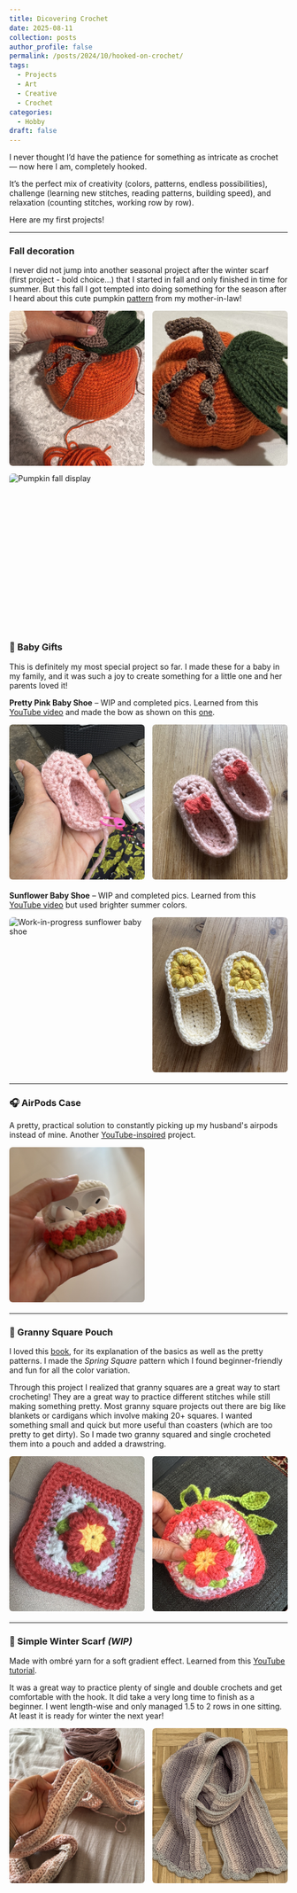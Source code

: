 ```yaml
---
title: Dicovering Crochet
date: 2025-08-11
collection: posts
author_profile: false
permalink: /posts/2024/10/hooked-on-crochet/
tags:
  - Projects
  - Art
  - Creative
  - Crochet
categories:
  - Hobby
draft: false
---
```


I never thought I’d have the patience for something as intricate as crochet — now here I am, completely hooked.

It’s the perfect mix of creativity (colors, patterns, endless possibilities), challenge (learning new stitches, reading patterns, building speed), and relaxation (counting stitches, working row by row).
  
Here are my first projects!

<style>
  .gallery{display:grid;grid-template-columns:1fr;gap:14px;margin:12px 0 20px}
  @media(min-width:700px){.gallery{grid-template-columns:repeat(2,1fr)}}
  .gallery img{width:100%;height:280px;object-fit:cover;border-radius:6px}
</style>


---

### Fall decoration

I never did not jump into another seasonal project after the winter scarf (first project - bold choice...) that I started in fall and only finished in time for summer. But this fall I got tempted into doing something for the season after I heard about this cute pumpkin [pattern](https://www.etsy.com/listing/923941403/digital-crochet-pattern-pumpkin-english?ref=shop_home_feat_4&bes=1&sts=1&dd=1&logging_key=4767ee258a68ecc33ab4acdaba13ffd950046e41%3A923941403) from my mother-in-law!

<div class="gallery">
  <img src="/images/posts/crochet/PumpkinProgress.jpg" alt="Work-in-progress pumpkin">
  <img src="/images/posts/crochet/Pumpkin.jpg" alt="Completed pumpkin">
  <img src="/images/posts/crochet/PumpkinDisplay.jpg" alt="Pumpkin fall display">
</div>

### 👶 Baby Gifts

This is definitely my most special project so far. I made these for a baby in my family, and it was such a joy to create something for a little one and her parents loved it!

**Pretty Pink Baby Shoe** – WIP and completed pics. Learned from this [YouTube video](https://www.youtube.com/watch?v=fVy27Z3kotk&list=PLOw6B1kb87p_035ZkVpfihDPda4dyxXm2) and made the bow as shown on this [one](https://www.youtube.com/watch?v=uMw9zpmXHHI&list=PLOw6B1kb87p_035ZkVpfihDPda4dyxXm2&index=2).

<div class="gallery">
  <img src="/images/posts/crochet/pinkshoe-wip.jpg" alt="Work-in-progress pink baby shoe">
  <img src="/images/posts/crochet/pinkshoe.jpg" alt="Finished pink baby shoe with bow">
</div>

**Sunflower Baby Shoe** – WIP and completed pics. Learned from this [YouTube video](https://www.youtube.com/watch?v=dLNGz9uM_2Y&list=PLOw6B1kb87p_035ZkVpfihDPda4dyxXm2&index=7) but used brighter summer colors.

<div class="gallery">
  <img src="/images/posts/crochet/flowershoe-wip.jpg" alt="Work-in-progress sunflower baby shoe">
  <img src="/images/posts/crochet/flowershoe.jpg" alt="Finished sunflower baby shoe">
</div> 

---

### 🎧 AirPods Case  
A pretty, practical solution to constantly picking up my husband's airpods instead of mine. Another [YouTube-inspired](https://www.youtube.com/watch?v=fBu7wfX-mek) project.

<div class="gallery">
  <img src="/images/posts/crochet/AirpodsCase.JPG" alt="Crocheted AirPods case">
</div>

---

### 👜 Granny Square Pouch
I loved this [book](https://www.amazon.com/Ultimate-Granny-Square-Sourcebook-Contemporary/dp/9491643290), for its explanation of the basics as well as the pretty patterns. I made the *Spring Square* pattern which I found beginner-friendly and fun for all the color variation.

Through this project I realized that granny squares are a great way to start crocheting! They are a great way to practice different stitches while still making something pretty. Most granny square projects out there are big like blankets or cardigans which involve making 20+ squares. I wanted something small and quick but more useful than coasters (which are too pretty to get dirty). So I made two granny squared and single crocheted them into a pouch and added a drawstring.

<div class="gallery">
  <img src="/images/posts/crochet/FirstGranny.jpg" alt="My first granny square">
  <img src="/images/posts/crochet/GrannyPouch.JPG" alt="Crochet pouch made from two granny squares">
</div>

---

### 🧣 Simple Winter Scarf *(WIP)*
Made with ombré yarn for a soft gradient effect. Learned from this [YouTube tutorial](https://www.youtube.com/watch?v=rXQvufVGCoQ).
<!-- and [another one](https://www.youtube.com/watch?v=3G2YLfyQGvs) for the scalloped edging. -->
It was a great way to practice plenty of single and double crochets and get comfortable with the hook. It did take a very long time to finish as a beginner. I went length-wise and only managed 1.5 to 2 rows in one sitting. At least it is ready for winter the next year!

<div class="gallery">
  <img src="/images/posts/crochet/HombreScarf-WIP.JPG" alt="Ombré scarf work in progress">
  <img src="/images/posts/crochet/HombreScarf.jpg" alt="Ombré scarf completed">
</div>
